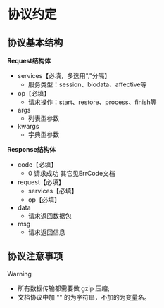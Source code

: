# 协议约定

## 协议基本结构
**Request结构体** 

- services【必填，多选用","分隔】
    - 服务类型：session、biodata、affective等
- op【必填】
    - 请求操作：start、restore、process、finish等
- args
    - 列表型参数
- kwargs
    - 字典型参数

**Response结构体** 
 
- code【必填】
    - 0 请求成功 其它见ErrCode文档
- request【必填】
    - services【必填】
    - op【必填】
- data
    - 请求返回数据包
- msg
    - 请求返回信息

## 协议注意事项

> [!WARNING]
> * 所有数据传输都需要做 gzip 压缩; 
> * 文档协议中加 "" 的为字符串，不加的为变量名。
